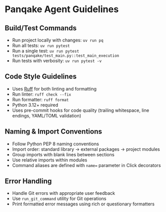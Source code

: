 # Panqake Agent Guidelines

## Build/Test Commands
- Run project locally with changes: `uv run pq`
- Run all tests: `uv run pytest`
- Run a single test: `uv run pytest tests/panqake/test_main.py::test_main_execution`
- Run tests with verbosity: `uv run pytest -v`

## Code Style Guidelines
- Uses [Ruff](https://docs.astral.sh/ruff/) for both linting and formatting
- Run linter: `ruff check --fix`
- Run formatter: `ruff format`
- Python 3.12+ required
- Uses pre-commit hooks for code quality (trailing whitespace, line endings, YAML/TOML validation)

## Naming & Import Conventions
- Follow Python PEP 8 naming conventions
- Import order: standard library → external packages → project modules
- Group imports with blank lines between sections
- Use relative imports within modules
- Command aliases are defined with `name=` parameter in Click decorators

## Error Handling
- Handle Git errors with appropriate user feedback
- Use `run_git_command` utility for Git operations
- Print formatted error messages using rich or questionary formatters